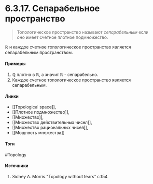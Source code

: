 # 6.3.17. Сепарабельное пространство
>Топологическое пространство называют *сепарабельным* если оно имеет счетное плотное подмножество.

$\mathbb{R}$ и каждое счетное топологическое пространство является сепарабельным пространством.

#### Примеры
1. $\mathbb{Q}$ плотно в $\mathbb{R}$, а значит $\mathbb{R}$ - сепарабельно.
2. Каждое счетное топологическое пространство является сепарабельным.
#### Линки
- [[Topological space]],
- [[Плотное подмножество]],
- [[Множество]],
- [[Множество действительных чисел]],
- [[Множество рациональных чисел]],
- [[Мощность множества]]
#### Тэги
 #Topology 
#### Источники
1. Sidney A. Morris "Topology without tears" c.154